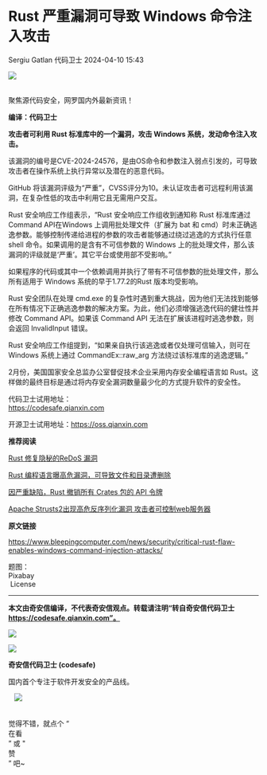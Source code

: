 #  Rust 严重漏洞可导致 Windows 命令注入攻击   
Sergiu Gatlan  代码卫士   2024-04-10 15:43  
  
![](https://mmbiz.qpic.cn/mmbiz_gif/Az5ZsrEic9ot90z9etZLlU7OTaPOdibteeibJMMmbwc29aJlDOmUicibIRoLdcuEQjtHQ2qjVtZBt0M5eVbYoQzlHiaw/640?wx_fmt=gif "")  
  
   
聚焦源代码安全，网罗国内外最新资讯！  
  
**编译：代码卫士**  
  
**攻击者可利用 Rust 标准库中的一个漏洞，攻击 Windows 系统，发动命令注入攻击。**  
  
  
  
该漏洞的编号是CVE-2024-24576，是由OS命令和参数注入弱点引发的，可导致攻击者在操作系统上执行异常以及潜在的恶意代码。  
  
GitHub 将该漏洞评级为“严重”，CVSS评分为10。未认证攻击者可远程利用该漏洞，在复杂性低的攻击中利用它且无需用户交互。  
  
Rust 安全响应工作组表示，“Rust 安全响应工作组收到通知称 Rust 标准库通过 Command API在Windows 上调用批处理文件（扩展为 bat 和 cmd）时未正确逃逸参数。能够控制传递给进程的参数的攻击者能够通过绕过逃逸的方式执行任意 shell 命令。如果调用的是含有不可信参数的 Windows 上的批处理文件，那么该漏洞的评级就是‘严重’。其它平台或使用部不受影响。”  
  
如果程序的代码或其中一个依赖调用并执行了带有不可信参数的批处理文件，那么所有适用于 Windows 系统的早于1.77.2的Rust 版本均受影响。  
  
Rust 安全团队在处理 cmd.exe 的复杂性时遇到重大挑战，因为他们无法找到能够在所有情况下正确逃逸参数的解决方案。为此，他们必须增强逃逸代码的健壮性并修改 Command API。如果该 Command API 无法在扩展该进程时逃逸参数，则会返回 InvalidInput 错误。  
  
Rust 安全响应工作组提到，“如果亲自执行该逃逸或者仅处理可信输入，则可在 Windows 系统上通过 CommandEx::raw_arg 方法绕过该标准库的逃逸逻辑。”  
  
2月份，美国国家安全总监办公室督促技术企业采用内存安全编程语言如 Rust。这样做的最终目标是通过将内存安全漏洞数量最少化的方式提升软件的安全性。  
  
  
  
代码卫士试用地址：  
https://codesafe.qianxin.com  
  
开源卫士试用地址：https://oss.qianxin.com  
  
  
  
  
  
  
  
  
  
  
  
  
**推荐阅读**  
  
[Rust 修复隐秘的ReDoS 漏洞](http://mp.weixin.qq.com/s?__biz=MzI2NTg4OTc5Nw==&mid=2247511029&idx=1&sn=a98f9c91092ca808746056e02aafbda5&chksm=ea949a9fdde3138963014985cba561ab39bc764a1d8797edf5704c6ad74d58ac3c2bc1af7570&scene=21#wechat_redirect)  
  
  
[Rust 编程语言曝高危漏洞，可导致文件和目录遭删除](http://mp.weixin.qq.com/s?__biz=MzI2NTg4OTc5Nw==&mid=2247510323&idx=2&sn=5881b2c8c7e5b7f6cc958aa2db422e90&chksm=ea949859dde3114fa5536398427c288d434f9161c3d6def4ec4f809f42f67214e729aabd387a&scene=21#wechat_redirect)  
  
  
[因严重缺陷，Rust 撤销所有 Crates 包的 API 令牌](http://mp.weixin.qq.com/s?__biz=MzI2NTg4OTc5Nw==&mid=2247494103&idx=2&sn=20fabce6c6024e85738d93e417e062c6&chksm=ea94d8bddde351ab44894fd433c58e72b1479b7fc5cf4f81286e7dbadff19f9a7385b1306f9b&scene=21#wechat_redirect)  
  
  
[Apache Strusts2出现高危反序列化漏洞 攻击者可控制web服务器](http://mp.weixin.qq.com/s?__biz=MzI2NTg4OTc5Nw==&mid=2247485471&idx=1&sn=6ac3cc06b394c0287e706f7963cbe6e0&chksm=ea973975dde0b06321a4e8f7960399f11ab0fd48d16ac5345e9066b5b00e63f41694a4d9c95a&scene=21#wechat_redirect)  
  
  
  
  
**原文链接**  
  
  
https://www.bleepingcomputer.com/news/security/critical-rust-flaw-enables-windows-command-injection-attacks/  
  
  
题图：  
Pixabay  
 License  
  
****  
**本文由奇安信编译，不代表奇安信观点。转载请注明“转自奇安信代码卫士 https://codesafe.qianxin.com”。**  
  
  
  
  
![](https://mmbiz.qpic.cn/mmbiz_jpg/oBANLWYScMSf7nNLWrJL6dkJp7RB8Kl4zxU9ibnQjuvo4VoZ5ic9Q91K3WshWzqEybcroVEOQpgYfx1uYgwJhlFQ/640?wx_fmt=jpeg "")  
  
![](https://mmbiz.qpic.cn/mmbiz_jpg/oBANLWYScMSN5sfviaCuvYQccJZlrr64sRlvcbdWjDic9mPQ8mBBFDCKP6VibiaNE1kDVuoIOiaIVRoTjSsSftGC8gw/640?wx_fmt=jpeg "")  
  
**奇安信代码卫士 (codesafe)**  
  
国内首个专注于软件开发安全的产品线。  
  
   ![](https://mmbiz.qpic.cn/mmbiz_gif/oBANLWYScMQ5iciaeKS21icDIWSVd0M9zEhicFK0rbCJOrgpc09iaH6nvqvsIdckDfxH2K4tu9CvPJgSf7XhGHJwVyQ/640?wx_fmt=gif "")  
  
   
觉得不错，就点个 “  
在看  
” 或 "  
赞  
” 吧~  
  
